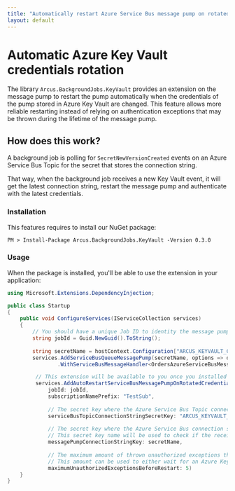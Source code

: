 ```yaml
---
title: "Automatically restart Azure Service Bus message pump on rotated credentials"
layout: default
---
```


# Automatic Azure Key Vault credentials rotation

The library `Arcus.BackgroundJobs.KeyVault` provides an extension on the message pump to restart the pump automatically when the credentials of the pump stored in Azure Key Vault are changed.
This feature allows more reliable restarting instead of relying on authentication exceptions that may be thrown during the lifetime of the message pump.

## How does this work?

A background job is polling for `SecretNewVersionCreated` events on an Azure Service Bus Topic for the secret that stores the connection string.

That way, when the background job receives a new Key Vault event, it will get the latest connection string, restart the message pump and authenticate with the latest credentials.

### Installation

This features requires to install our NuGet package:

```shell
PM > Install-Package Arcus.BackgroundJobs.KeyVault -Version 0.3.0
```

### Usage

When the package is installed, you'll be able to use the extension in your application:

```csharp
using Microsoft.Extensions.DependencyInjection;

public class Startup
{
    public void ConfigureServices(IServiceCollection services)
    {
        // You should have a unique Job ID to identity the message pump so the automatic process knows which pump to restart.
        string jobId = Guid.NewGuid().ToString();
    
        string secretName = hostContext.Configuration["ARCUS_KEYVAULT_CONNECTIONSTRINGSECRETNAME"];
        services.AddServiceBusQueueMessagePump(secretName, options => options.JobId =   
                .WithServiceBusMessageHandler<OrdersAzureServiceBusMessageHandler, Order>();

         // This extension will be available to you once you installed the package.
         services.AddAutoRestartServiceBusMessagePumpOnRotatedCredentialsBackgroundJob(
             jobId: jobId, 
             subscriptionNamePrefix: "TestSub", 
             
             // The secret key where the Azure Service Bus Topic connection string is located that the background job will use to receive the Azure Key vault events.
             serviceBusTopicConnectionStringSecretKey: "ARCUS_KEYVAULT_SECRETNEWVERSIONCREATED_CONNECTIONSTRING",
             
             // The secret key where the Azure Service Bus connection string is located that your target message pump uses.
             // This secret key name will be used to check if the received Azure Key Vault event is from this secret or not.
             messagePumpConnectionStringKey: secretName,
    
             // The maximum amount of thrown unauthorized exceptions that your message pump should allow before it should restart either way.
             // This amount can be used to either wait for an Azure Key Vault event or rely on the thrown unauthorized exceptions.
             maximumUnauthorizedExceptionsBeforeRestart: 5)
    }
}
```
